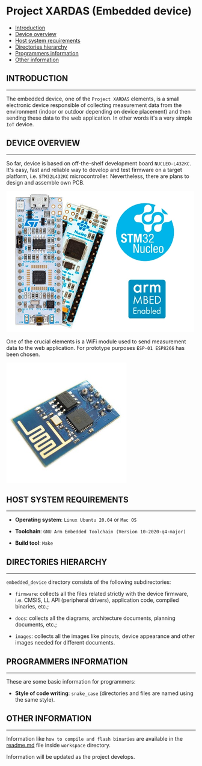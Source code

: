 # Project XARDAS (Embedded device)

- [Introduction](#introduction)
- [Device overview](#device-overview)
- [Host system requirements](#host-system-requirements)
- [Directories hierarchy](#directories-hierarchy)
- [Programmers information](#programmers-information)
- [Other information](#other-information)



## INTRODUCTION

---
The embedded device, one of the `Project XARDAS` elements, is a small
electronic device responsible of collecting measurement data from the
environment (indoor or outdoor depending on device placement) and then sending
these data to the web application. In other words it's a very simple `IoT`
device.



## DEVICE OVERVIEW

---
So far, device is based on off-the-shelf development board `NUCLEO-L432KC`.
It's easy, fast and reliable way to develop and test firmware on a target
platform, i.e. `STM32L432KC` microcontroller. Nevertheless, there are plans to
design and assemble own PCB.

![NUCLEO-L432KC dev board](./images/nucleo_l432kc.jpg)

One of the crucial elements is a WiFi module used to send measurement data to
the web application. For prototype purposes `ESP-01 ESP8266` has been chosen.

![WiFi module ESP-01 ESP8266](./images/wifi_module_esp01_esp8266.jpg)



## HOST SYSTEM REQUIREMENTS

---
- **Operating system**: `Linux Ubuntu 20.04` or `Mac OS`

- **Toolchain**: `GNU Arm Embedded Toolchain (Version 10-2020-q4-major)`

- **Build tool**: `Make`



## DIRECTORIES HIERARCHY

---
`embedded_device` directory consists of the following subdirectories:

- `firmware`: collects all the files related strictly with the device
   firmware, i.e. CMSIS, LL API (peripheral drivers), application code,
   compiled binaries, etc.;

- `docs`: collects all the diagrams, architecture documents, planning
   documents, etc.;

- `images`: collects all the images like pinouts, device appearance and other
   images needed for different documents.



## PROGRAMMERS INFORMATION

---
These are some basic information for programmers:

- **Style of code writing**: `snake_case` (directories and files are named
  using the same style).



## OTHER INFORMATION

---
Information like `how to compile and flash binaries` are available in the
[readme.md](./workspace/readme.md) file inside `workspace` directory.

Information will be updated as the project develops.


